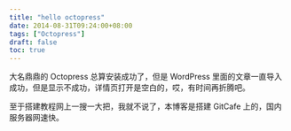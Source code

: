 ```yaml
---
title: "hello octopress"
date: 2014-08-31T09:24:00+08:00
tags: ["Octopress"] 
draft: false
toc: true
---
```

大名鼎鼎的 Octopress 总算安装成功了，但是 WordPress 里面的文章一直导入成功，但是显示不成功，详情页打开是空白的，哎，有时间再折腾吧。

至于搭建教程网上一搜一大把，我就不说了，本博客是搭建 GitCafe 上的，国内服务器网速快。